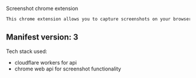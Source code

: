 Screenshot chrome extension


```bash
This chrome extension allows you to capture screenshots on your browser and uploads that image to my app (https://secur-esnap.web.app) so that you can edit it.
```

Manifest version: 3
---

Tech stack used:
- cloudflare workers for api
- chrome web api for screenshot functionality 
